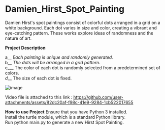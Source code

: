# Damien_Hirst_Spot_Painting

Damien Hirst's spot paintings consist of colorful dots arranged in a grid on a white background. Each dot varies in size and color, creating a vibrant and eye-catching pattern. These works explore ideas of randomness and the nature of art.

**Project Description**

a__ _Each painting is unique and randomly generated._<br/>
b__ _The dots will be arranged in a grid pattern._<br/>
c___ The color of each dot is randomly selected from a predetermined set of colors._<br/>
d___ The size of each dot is fixed.<br/>

![image](https://github.com/user-attachments/assets/c4ecb17a-d298-4ecb-9399-638b17bec0f8)<br/>

Video file is attached to this link : https://github.com/user-attachments/assets/82dc20af-f98c-41e9-9284-1cb522017655<br/>

**How to use Project**
Ensure that you have Python 3 installed.<br/>
Install the turtle module, which is a standard Python library.<br/>
Run python main.py to generate a new Hirst Spot Painting.<br/>

